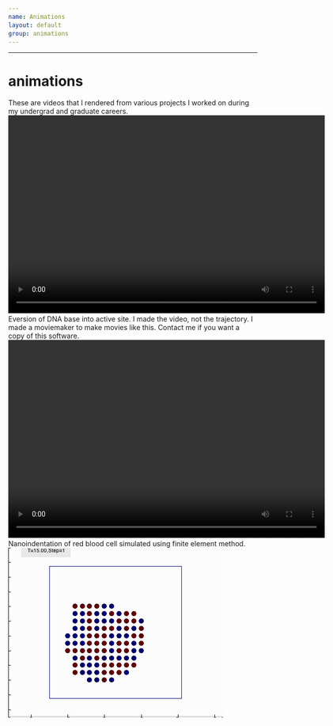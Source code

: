 ```yaml
---
name: Animations
layout: default
group: animations
---
```

---
<script src="http://api.html5media.info/1.1.8/html5media.min.js"></script>
<h1 class="page-header text-center"> animations </h1>
These are videos that I rendered from various projects I worked on during my undergrad and graduate careers.
<video src="eversion_03112010.mp4" width="640" height="400" controls preload></video>
<br>
Eversion of DNA base into active site. I made the video, not the trajectory. I made a moviemaker to make movies like this. Contact me if you want a copy of this software.
<br>
<video src="Indent_normal.mp4" width="640" height="400" controls preload></video>
<br>
Nanoindentation of red blood cell simulated using finite element method.
<img src="case1.gif" class="img-responsive center-block" alt="simulated annealing "/>
 


